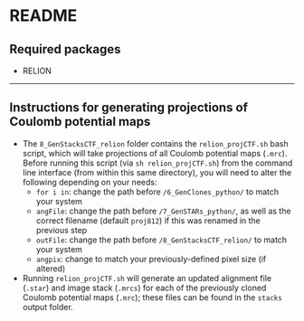 # README
## Required packages
- RELION

---

## Instructions for generating projections of Coulomb potential maps
- The `8_GenStacksCTF_relion` folder contains the `relion_projCTF.sh` bash script, which will take projections of all Coulomb potential maps (`.mrc`). Before running this script (via `sh relion_projCTF.sh`) from the command line interface (from within this same directory), you will need to alter the following depending on your needs:
  - `for i in`: change the path before `/6_GenClones_python/` to match your system
  - `angFile`: change the path before `/7_GenSTARs_python/`, as well as the correct filename (default `proj812`) if this was renamed in the previous step
  - `outFile`: change the path before `/8_GenStacksCTF_relion/` to match your system
  - `angpix`: change to match your previously-defined pixel size (if altered)
- Running `relion_projCTF.sh` will generate an updated alignment file (`.star`) and image stack (`.mrcs`) for each of the previously cloned Coulomb potential maps (`.mrc`); these files can be found in the `stacks` output folder.
